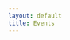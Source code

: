 ```yaml
---
layout: default
title: Events
---
```

<div class="container">
    <div id="results"><div>
</div>


<script>
    //Main decision hub sync / await in order.
    async function main(){
       const items = await membersList(); //From axios.js. Will return "resoved" section of Promise.
       console.log("Promise has finished eventsListAll", items); //Once above line is completed this is then run.
       displayItems(items);
    }

    async function getMembersViaFunctions(){
        const fetchMembers = async () => {
            await (await fetch('/.netlify/functions/airtable-list-members.js')).json();

            fetchMembers()
            .then(data => {
                console.log("FROM NETLIFY FUNCTION: ", data);
            })
        }
    };

    async function deleteItem(event){
        console.log("DELETE : ", event);
        const response = await removeItem(event, "Who");
        console.log("RESPONSE DELETE : ", response);
    };


    function displayItems(items){
        let html = '';
        console.log("ITEMS: ", items);
        items.forEach(item => {
            // 
            html +=
            `<br>
            <div class="card shadow mb-4">
                <div class="card-header py-3">
                    <h6 class="m-0 font-weight-bold text-primary">${item.fields.Alias}</h6>
                </div>
                <div class="card-body">
                    <div class="table-responsive">
                        <table class="table table-bordered" id="22" width="100%" cellspacing="0">
                        <thead><th>Title</th><th>Details</th></thead>
                        <tbody>
                            <tr><td>Alias</td><td>${item.fields.Alias}</td></tr>
                        </tbody>
                        </table>
                        <button class="btn btn-danger" type="button" id="delete" onclick="deleteItem('${item.id}')">Delete</button>
                    </div>
                </div>
            </div>
            ` 
        });
        document.getElementById('results').innerHTML = html; 
    }


  $(document).ready(function() {
        let html = '';

        //Trigger the main decision tree hub.
        getMembersViaFunctions();
        main(); 
  });